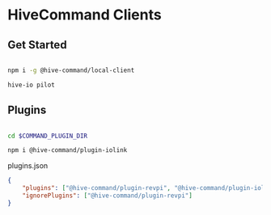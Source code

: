 # HiveCommand Clients

## Get Started

```bash

npm i -g @hive-command/local-client

hive-io pilot
```


## Plugins

```bash

cd $COMMAND_PLUGIN_DIR

npm i @hive-command/plugin-iolink
```

plugins.json

```json
{
	"plugins": ["@hive-command/plugin-revpi", "@hive-command/plugin-iolink"],
	"ignorePlugins": ["@hive-command/plugin-revpi"]
}
```